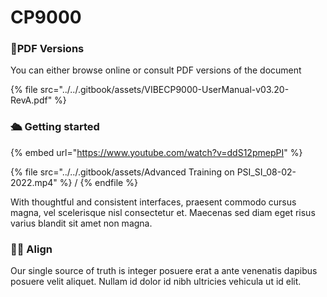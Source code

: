 # CP9000

### 🤝PDF Versions

You can either browse online or consult PDF versions of the document

{% file src="../../.gitbook/assets/VIBECP9000-UserManual-v03.20-RevA.pdf" %}

### 🛳 Getting started



{% embed url="https://www.youtube.com/watch?v=ddS12pmepPI" %}

{% file src="../../.gitbook/assets/Advanced Training on PSI_SI_08-02-2022.mp4" %}
/
{% endfile %}

With thoughtful and consistent interfaces, praesent commodo cursus magna, vel scelerisque nisl consectetur et. Maecenas sed diam eget risus varius blandit sit amet non magna.



### 🙇‍♀️ Align

Our single source of truth is integer posuere erat a ante venenatis dapibus posuere velit aliquet. Nullam id dolor id nibh ultricies vehicula ut id elit.
